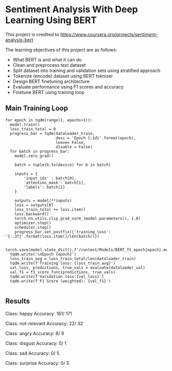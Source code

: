 # Sentiment Analysis With Deep Learning Using BERT
This project is credited to https://www.coursera.org/projects/sentiment-analysis-bert

The learning objectives of this project are as follows:
- What BERT is and what it can do
- Clean and preprocess text dataset
- Split dataset into training and validation sets using stratified approach
- Tokenize (encode) dataset using BERT toknizer
- Design BERT finetuning architecture
- Evaluate performance using F1 scores and accuracy
- Finetune BERT using training loop

## Main Training Loop
```
for epoch in tqdm(range(1, epochs+1)):
  model.train()
  loss_train_total = 0
  progress_bar = tqdm(dataloader_train,
                      desc = 'Epoch {:1d}'.format(epoch),
                      leave= False,
                      disable = False)
  for batch in progress_bar:
    model.zero_grad()

    batch = tuple(b.to(device) for b in batch)
    
    inputs = {
        'input_ids' : batch[0],
        'attention_mask': batch[1],
        'labels': batch[2]
    }

    outputs = model(**inputs)
    loss = outputs[0]
    loss_train_total += loss.item()
    loss.backward()
    torch.nn.utils.clip_grad_norm_(model.parameters(), 1.0)
    optimizer.step()
    scheduler.step()
    progress_bar.set_postfix({'training_loss': '{:.3f}'.format(loss.item()/len(batch))})
  
  torch.save(model.state_dict(),f'/content/Models/BERT_ft_epoch{epoch}.model')
  tqdm.write('\nEpoch {epoch}')
  loss_train_avg = loss_train_total/len(dataloader_train)
  tqdm.write(f'Training loss: {loss_train_avg}')
  val_loss, predictions, true_vals = evaluate(dataloader_val)
  val_f1 = f1_score_func(predictions, true_vals)
  tqdm.write(f'Validation loss:{val_loss}')
  tqdm.write(f'F1 Score (weighted): {val_f1}')
  
```
## Results
Class: happy
Accuracy: 161/ 171

Class: not-relevant
Accuracy: 22/ 32

Class: angry
Accuracy: 8/ 9

Class: disgust
Accuracy: 0/ 1

Class: sad
Accuracy: 0/ 5

Class: surprise
Accuracy: 0/ 5
